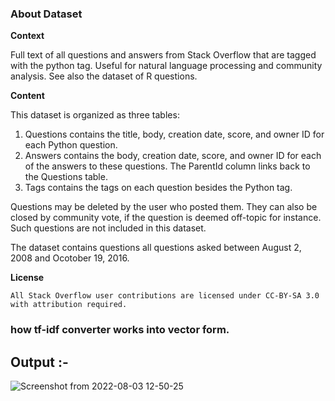 ### About Dataset

<b> Context </b>

Full text of all questions and answers from Stack Overflow that are tagged with the python tag. Useful for natural language processing and community analysis. See also the dataset of R questions.

<b> Content</b>

This dataset is organized as three tables:

   1. Questions contains the title, body, creation date, score, and owner ID for each Python question.
   2. Answers contains the body, creation date, score, and owner ID for each of the answers to these questions. The ParentId column links back to the Questions table.
   3. Tags contains the tags on each question besides the Python tag.

Questions may be deleted by the user who posted them. They can also be closed by community vote, if the question is deemed off-topic for instance. Such questions are not included in this dataset.

The dataset contains questions all questions asked between August 2, 2008 and Ocotober 19, 2016.

<b> License </b>

    All Stack Overflow user contributions are licensed under CC-BY-SA 3.0 with attribution required.


### how tf-idf converter works into vector form.



## Output :-


![Screenshot from 2022-08-03 12-50-25](https://user-images.githubusercontent.com/51665663/182556964-e42ebef6-ba04-47e5-9325-6e200a0cb61b.png)
